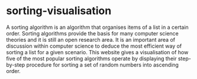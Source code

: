 # sorting-visualisation

A sorting algorithm is an algorithm that organises items of a list in a certain order. 
Sorting algorithms provide the basis for many computer science theories and it is still 
an open research area. It is an important area of discussion within computer science to 
deduce the most efficient way of sorting a list for a given scenario. This website gives
a visualisation of how five of the most popular sorting algorithms operate by displaying 
their step-by-step procedure for sorting a set of random numbers into ascending order.
